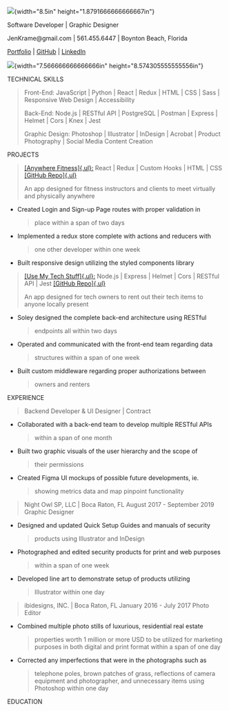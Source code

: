 ![](media/image1.png){width="8.5in" height="1.8791666666666667in"}

Software Developer \| Graphic Designer

JenKrame\@gmail.com \| 561.455.6447 \| Boynton Beach, Florida

[Portfolio](https://my-portfolio-six-orpin.vercel.app/) \|
[GitHub](https://github.com/jenkrame21) \|
[LinkedIn](https://www.linkedin.com/in/creationsbyjenniferkramer/)

![](media/image2.png){width="7.566666666666666in"
height="8.574305555555556in"}

TECHNICAL SKILLS

> Front-End: JavaScript \| Python \| React \| Redux \| HTML \| CSS \|
> Sass \| Responsive Web Design \| Accessibility
>
> Back-End: Node.js \| RESTful API \| PostgreSQL \| Postman \| Express
> \| Helmet \| Cors \| Knex \| Jest
>
> Graphic Design: Photoshop \| Illustrator \| InDesign \| Acrobat \|
> Product Photography \| Social Media Content Creation

PROJECTS

> [[Anywhere
> Fitness]{.ul}:](https://anywhere-fitness-tt39-tt39.vercel.app/) React
> \| Redux \| Custom Hooks \| HTML \| CSS [[GitHub
> Repo]{.ul}](https://github.com/Build-Week-Anywhere-Fitness-TT39/front-end/)
>
> An app designed for fitness instructors and clients to meet virtually
> and physically anywhere

-   Created Login and Sign-up Page routes with proper validation in
    > place within a span of two days

-   Implemented a redux store complete with actions and reducers with
    > one other developer within one week

-   Built responsive design utilizing the styled components library

> [[Use My Tech
> Stuff]{.ul}:](https://friendly-hamilton-b1c31c.netlify.app/) Node.js
> \| Express \| Helmet \| Cors \| RESTful API \| Jest [[GitHub
> Repo]{.ul}](https://github.com/ttwebft20-Use-My-Tech-Stuff/node-back-end)
>
> An app designed for tech owners to rent out their tech items to anyone
> locally present

-   Soley designed the complete back-end architecture using RESTful
    > endpoints all within two days

-   Operated and communicated with the front-end team regarding data
    > structures within a span of one week

-   Built custom middleware regarding proper authorizations between
    > owners and renters

EXPERIENCE

> Backend Developer & UI Designer \| Contract

-   Collaborated with a back-end team to develop multiple RESTful APIs
    > within a span of one month

-   Built two graphic visuals of the user hierarchy and the scope of
    > their permissions

-   Created Figma UI mockups of possible future developments, ie.
    > showing metrics data and map pinpoint functionality

> Night Owl SP, LLC \| Boca Raton, FL August 2017 - September 2019
> Graphic Designer

-   Designed and updated Quick Setup Guides and manuals of security
    > products using Illustrator and InDesign

-   Photographed and edited security products for print and web purposes
    > within a span of one week

-   Developed line art to demonstrate setup of products utilizing
    > Illustrator within one day

> ibidesigns, INC. \| Boca Raton, FL January 2016 - July 2017 Photo
> Editor

-   Combined multiple photo stills of luxurious, residential real estate
    > properties worth 1 million or more USD to be utilized for
    > marketing purposes in both digital and print format within a span
    > of one day

-   Corrected any imperfections that were in the photographs such as
    > telephone poles, brown patches of grass, reflections of camera
    > equipment and photographer, and unnecessary items using Photoshop
    > within one day

EDUCATION

